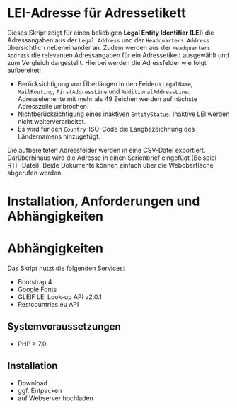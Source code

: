 
# LEI-Adresse für Adressetikett

Dieses Skript zeigt für einen beliebigen **Legal Entity Identifier (LEI)** die Adressangaben aus der `Legal Address` und der `Headquarters Address` übersichtlich nebeneinander an. Zudem werden aus der `Headquarters Address` die relevanten Adressangaben für ein Adressetikett ausgewählt und zum Vergleich dargestellt. Hierbei  werden die Adressfelder  wie folgt aufbereitet: 
* Berücksichtigung von Überlängen in den Feldern `LegalName`, `MailRouting`, `FirstAddressLine` und `AdditionalAddressLine`: Adresselemente mit mehr als 49 Zeichen werden auf nächste Adresszeile umbrochen.  
* Nichtberücksichtigung eines inaktiven `EntityStatus`: Inaktive LEI werden nicht weiterverarbeitet. 
* Es wird für den `Country`-ISO-Code die Langbezeichnung des Ländernamens hinzugefügt. 

Die aufbereiteten Adressfelder werden in eine CSV-Datei exportiert. Darüberhinaus wird die  Adresse in einen Serienbrief eingefügt (Beispiel RTF-Datei). Beide Dokumente können einfach über die Weboberfläche abgerufen werden. 

# Installation, Anforderungen und Abhängigkeiten

# Abhängigkeiten
Das Skript nutzt die folgenden Services: 
+ Bootstrap 4 
+ Google Fonts 
+ GLEIF LEI Look-up API v2.0.1
+ Restcountries.eu API

## Systemvoraussetzungen
+ PHP > 7.0 

## Installation
+ Download 
+ ggf. Entpacken
+ auf Webserver hochladen


